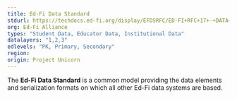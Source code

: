 ```yaml
---
title: Ed-Fi Data Standard
stdurl: https://techdocs.ed-fi.org/display/EFDSRFC/ED-FI+RFC+17+-+DATA+STANDARD+v3.1a
org: Ed-Fi Alliance
types: "Student Data, Educator Data, Institutional Data"
datalayers: "1,2,3"
edlevels: "PK, Primary, Secondary"
region:
origin: Project Unicorn
---
```

The **Ed-Fi Data Standard** is a common model providing the data elements and serialization formats on which all other Ed-Fi data systems are based.
